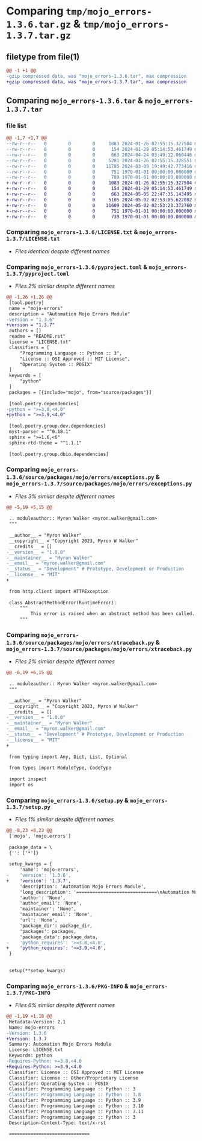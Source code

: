 # Comparing `tmp/mojo_errors-1.3.6.tar.gz` & `tmp/mojo_errors-1.3.7.tar.gz`

## filetype from file(1)

```diff
@@ -1 +1 @@
-gzip compressed data, was "mojo_errors-1.3.6.tar", max compression
+gzip compressed data, was "mojo_errors-1.3.7.tar", max compression
```

## Comparing `mojo_errors-1.3.6.tar` & `mojo_errors-1.3.7.tar`

### file list

```diff
@@ -1,7 +1,7 @@
--rw-r--r--   0        0        0     1083 2024-01-26 02:55:15.327504 mojo_errors-1.3.6/LICENSE.txt
--rw-r--r--   0        0        0      154 2024-01-29 05:14:53.461749 mojo_errors-1.3.6/README.rst
--rw-r--r--   0        0        0      663 2024-04-24 03:49:12.060446 mojo_errors-1.3.6/pyproject.toml
--rw-r--r--   0        0        0     5281 2024-01-26 02:55:15.328551 mojo_errors-1.3.6/source/packages/mojo/errors/exceptions.py
--rw-r--r--   0        0        0    11785 2024-03-09 19:49:42.773416 mojo_errors-1.3.6/source/packages/mojo/errors/xtraceback.py
--rw-r--r--   0        0        0      751 1970-01-01 00:00:00.000000 mojo_errors-1.3.6/setup.py
--rw-r--r--   0        0        0      789 1970-01-01 00:00:00.000000 mojo_errors-1.3.6/PKG-INFO
+-rw-r--r--   0        0        0     1083 2024-01-26 02:55:15.327504 mojo_errors-1.3.7/LICENSE.txt
+-rw-r--r--   0        0        0      154 2024-01-29 05:14:53.461749 mojo_errors-1.3.7/README.rst
+-rw-r--r--   0        0        0      663 2024-05-05 22:47:35.143495 mojo_errors-1.3.7/pyproject.toml
+-rw-r--r--   0        0        0     5105 2024-05-02 02:53:05.622002 mojo_errors-1.3.7/source/packages/mojo/errors/exceptions.py
+-rw-r--r--   0        0        0    11609 2024-05-02 02:53:23.372760 mojo_errors-1.3.7/source/packages/mojo/errors/xtraceback.py
+-rw-r--r--   0        0        0      751 1970-01-01 00:00:00.000000 mojo_errors-1.3.7/setup.py
+-rw-r--r--   0        0        0      739 1970-01-01 00:00:00.000000 mojo_errors-1.3.7/PKG-INFO
```

### Comparing `mojo_errors-1.3.6/LICENSE.txt` & `mojo_errors-1.3.7/LICENSE.txt`

 * *Files identical despite different names*

### Comparing `mojo_errors-1.3.6/pyproject.toml` & `mojo_errors-1.3.7/pyproject.toml`

 * *Files 2% similar despite different names*

```diff
@@ -1,26 +1,26 @@
 [tool.poetry]
 name = "mojo-errors"
 description = "Automation Mojo Errors Module"
-version = "1.3.6"
+version = "1.3.7"
 authors = []
 readme = "README.rst"
 license = "LICENSE.txt"
 classifiers = [
     "Programming Language :: Python :: 3",
     "License :: OSI Approved :: MIT License",
     "Operating System :: POSIX"
 ]
 keywords = [
     "python"
 ]
 packages = [{include="mojo", from="source/packages"}]
 
 [tool.poetry.dependencies]
-python = ">=3.8,<4.0"
+python = ">=3.9,<4.0"
 
 [tool.poetry.group.dev.dependencies]
 myst-parser = "^0.18.1"
 sphinx = ">=1.6,<6"
 sphinx-rtd-theme = "^1.1.1"
 
 [tool.poetry.group.dbio.dependencies]
```

### Comparing `mojo_errors-1.3.6/source/packages/mojo/errors/exceptions.py` & `mojo_errors-1.3.7/source/packages/mojo/errors/exceptions.py`

 * *Files 3% similar despite different names*

```diff
@@ -5,19 +5,15 @@
 
 .. moduleauthor:: Myron Walker <myron.walker@gmail.com>
 """
 
 __author__ = "Myron Walker"
 __copyright__ = "Copyright 2023, Myron W Walker"
 __credits__ = []
-__version__ = "1.0.0"
-__maintainer__ = "Myron Walker"
-__email__ = "myron.walker@gmail.com"
-__status__ = "Development" # Prototype, Development or Production
-__license__ = "MIT"
+
 
 from http.client import HTTPException
 
 class AbstractMethodError(RuntimeError):
     """
         This error is raised when an abstract method has been called.
     """
```

### Comparing `mojo_errors-1.3.6/source/packages/mojo/errors/xtraceback.py` & `mojo_errors-1.3.7/source/packages/mojo/errors/xtraceback.py`

 * *Files 2% similar despite different names*

```diff
@@ -6,19 +6,15 @@
 
 .. moduleauthor:: Myron Walker <myron.walker@gmail.com>
 """
 
 __author__ = "Myron Walker"
 __copyright__ = "Copyright 2023, Myron W Walker"
 __credits__ = []
-__version__ = "1.0.0"
-__maintainer__ = "Myron Walker"
-__email__ = "myron.walker@gmail.com"
-__status__ = "Development" # Prototype, Development or Production
-__license__ = "MIT"
+
 
 from typing import Any, Dict, List, Optional
 
 from types import ModuleType, CodeType
 
 import inspect
 import os
```

### Comparing `mojo_errors-1.3.6/setup.py` & `mojo_errors-1.3.7/setup.py`

 * *Files 1% similar despite different names*

```diff
@@ -8,23 +8,23 @@
 ['mojo', 'mojo.errors']
 
 package_data = \
 {'': ['*']}
 
 setup_kwargs = {
     'name': 'mojo-errors',
-    'version': '1.3.6',
+    'version': '1.3.7',
     'description': 'Automation Mojo Errors Module',
     'long_description': '==============================\nAutomation Mojo Errors Package\n==============================\nPython package that provides a common source of error types.\n',
     'author': 'None',
     'author_email': 'None',
     'maintainer': 'None',
     'maintainer_email': 'None',
     'url': 'None',
     'package_dir': package_dir,
     'packages': packages,
     'package_data': package_data,
-    'python_requires': '>=3.8,<4.0',
+    'python_requires': '>=3.9,<4.0',
 }
 
 
 setup(**setup_kwargs)
```

### Comparing `mojo_errors-1.3.6/PKG-INFO` & `mojo_errors-1.3.7/PKG-INFO`

 * *Files 6% similar despite different names*

```diff
@@ -1,19 +1,18 @@
 Metadata-Version: 2.1
 Name: mojo-errors
-Version: 1.3.6
+Version: 1.3.7
 Summary: Automation Mojo Errors Module
 License: LICENSE.txt
 Keywords: python
-Requires-Python: >=3.8,<4.0
+Requires-Python: >=3.9,<4.0
 Classifier: License :: OSI Approved :: MIT License
 Classifier: License :: Other/Proprietary License
 Classifier: Operating System :: POSIX
 Classifier: Programming Language :: Python :: 3
-Classifier: Programming Language :: Python :: 3.8
 Classifier: Programming Language :: Python :: 3.9
 Classifier: Programming Language :: Python :: 3.10
 Classifier: Programming Language :: Python :: 3.11
 Classifier: Programming Language :: Python :: 3
 Description-Content-Type: text/x-rst
 
 ==============================
```

